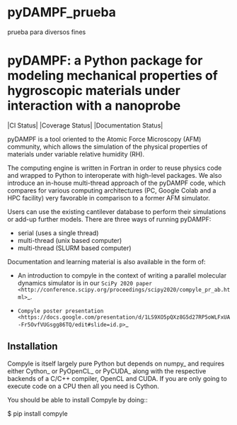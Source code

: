 # pyDAMPF_prueba
prueba para diversos fines 

pyDAMPF: a Python package for modeling mechanical properties of hygroscopic materials under interaction with a nanoprobe
======================================================

|CI Status| |Coverage Status| |Documentation Status|

[//]: # ( .. |CI Status| image:: https://github.com/pypr/compyle/actions/workflows/tests.yml/badge.svg)
[//]: # (    :target: https://github.com/pypr/compyle/actions/workflows/tests.yml)
[//]: # ( .. |Documentation Status| image:: https://readthedocs.org/projects/compyle/badge/?version=latest)
[//]: # (  :target: https://compyle.readthedocs.io/en/latest/?badge=latest)
[//]: # ( :alt: Documentation Status)
[//]: # ( .. |Coverage Status| image:: https://codecov.io/gh/pypr/compyle/branch/master/graph/badge.svg)
[//]: # ( :target: https://codecov.io/gh/pypr/compyle)

pyDAMPF is a tool oriented to the Atomic Force Microscopy (AFM) community, which allows the simulation of the physical properties of materials under variable relative humidity (RH).

The computing engine is written in Fortran in order to reuse physics code and wrapped to Python to interoperate with high-level packages. We also introduce an in-house multi-thread approach of the pyDAMPF code, which compares for various computing architectures (PC, Google Colab and a HPC facility) very favorable in comparison to a former AFM simulator. 


Users can use the existing cantilever database to perform their simulations or add-up further models. There are three ways of running pyDAMPF:

- serial (uses a single thread)
- multi-thread (unix based computer)
- multi-thread (SLURM based computer)


Documentation and learning material is also available in the form of:

- An introduction to compyle in the context of writing a parallel molecular
  dynamics simulator is in our `SciPy 2020 paper
  <http://conference.scipy.org/proceedings/scipy2020/compyle_pr_ab.html>`_.

- `Compyle poster presentation <https://docs.google.com/presentation/d/1LS9XO5pQXz8G5d27RP5oWLFxUA-Fr5OvfVUGsgg86TQ/edit#slide=id.p>`_

Installation
-------------

Compyle is itself largely pure Python but depends on numpy_ and requires
either Cython_ or PyOpenCL_ or PyCUDA_ along with the respective backends of a
C/C++ compiler, OpenCL and CUDA. If you are only going to execute code on a
CPU then all you need is Cython.

You should be able to install Compyle by doing::

  $ pip install compyle
